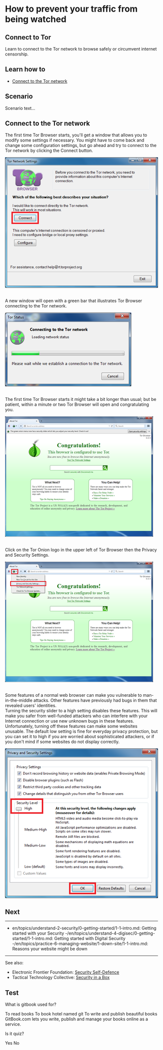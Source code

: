 # How to prevent your traffic from being watched
## Connect to Tor
Learn to connect to the Tor network to browse safely or circumvent internet censorship.


## Learn how to
- [Connect to the Tor network](en/topics/tool-9-tor-browser/1-connect-to-tor/3-learn.md)


## Scenario
Scenario text...

## Connect to the Tor network
The first time Tor Browser starts, you'll get a window that allows you to modify some settings if necessary. You might have to come back and change some configuration settings, but go ahead and try to connect to the Tor network by clicking the Connect button.

![](009e.png)

<br>
A new window will open with a green bar that illustrates Tor Browser connecting to the Tor network.

![](010.png)

<br>
The first time Tor Browser starts it might take a bit longer than usual; but be patient, within a minute or two Tor Browser will open and congratulating you.

![](12.png)

<br>
Click on the Tor Onion logo in the upper left of Tor Browser then the Privacy and Security Settings.

![](12e.png)

<br>
Some features of a normal web browser can make you vulnerable to man-in-the-middle attacks. Other features have previously had bugs in them that revealed users' identities.
<br>
Turning the security slider to a high setting disables these features. This will make you safer from well-funded attackers who can interfere with your Internet connection or use new unknown bugs in these features.
<br>
Unfortunately, turning off these features can make some websites unusable. The default low setting is fine for everyday privacy protection, but you can set it to high if you are worried about sophisticated attackers, or if you don't mind if some websites do not display correctly.

![](013e.png)


## Next
---
- en/topics/understand-2-security/0-getting-started/1-1-intro.md: Getting started with your Security
-/en/topics/understand-4-digisec/0-getting-started/1-1-intro.md: Getting started with Digital Security
-/en/topics/practice-6-managing-website/1-down-site/1-1-intro.md: Reasons your website might be down
---
See also:
- Electronic Frontier Foundation: [Security Self-Defence](https://ssd.eff.org/en/)
- Tactical Technology Collective: [Security in a Box](https://securityinabox.org/en/)


## Test
<quiz name="Gitbook Quiz">
    <question multiple>
        <p>What is gitbook used for?</p>
        <answer correct>To read books</answer>
        <answer>To book hotel named git</answer>
        <answer correct>To write and publish beautiful books</answer>
        <explanation>GitBook.com lets you write, publish and manage your books online as a service.</explanation>
    </question>
    <question>
        <p>Is it quiz?</p>
        <answer correct>Yes</answer>
        <answer>No</answer>
    </question>
</quiz>


